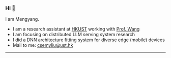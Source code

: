 ### Hi 👋

I am Mengyang.

- I am a research assistant at [HKUST](https://hkust.edu.hk/) working with [Prof. Wang](https://www.cse.ust.hk/~weiwa/)
- I am focusing on distributed LLM serving system research
- I did a DNN architecture fitting system for diverse edge (mobile) devices
- Mail to me: csemyliu@ust.hk

---
